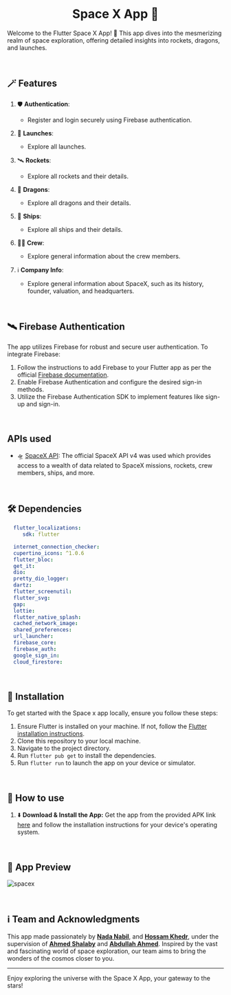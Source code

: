 # <div align="center">  Space X App 🚀 </div>

Welcome to the Flutter Space X App! 👋 This app dives into the mesmerizing realm of space exploration, offering detailed insights into rockets, dragons, and launches.

<br/>

## 🪄 Features

1. 🛡️ **Authentication**:
   - Register and login securely using Firebase authentication.

2. 🚀 **Launches**:
   - Explore all launches.

3. 🛰️ **Rockets**:
   - Explore all rockets and their details.

4. 🚀 **Dragons**:
   - Explore all dragons and their details.

5. 🚢 **Ships**:
   - Explore all ships and their details.

6. 👨‍🚀 **Crew**:
   - Explore general information about the crew members.

7. ℹ **Company Info**:
   - Explore general information about SpaceX, such as its history, founder, valuation, and
     headquarters.

<br/>

## 🛰️ Firebase Authentication

The app utilizes Firebase for robust and secure user authentication. To integrate Firebase:

1. Follow the instructions to add Firebase to your Flutter app as per the official [Firebase documentation](https://firebase.flutter.dev/docs/overview).
2. Enable Firebase Authentication and configure the desired sign-in methods.
3. Utilize the Firebase Authentication SDK to implement features like sign-up and sign-in.

<br/>

## APIs used

- 🛸 [SpaceX API](https://github.com/r-spacex/SpaceX-API/tree/master/docs#rspacex-api-docs): The official SpaceX API v4 was used which provides access to a wealth of data related to SpaceX missions, rockets, crew members, ships, and more.

<br/>

## 🛠 Dependencies

```yaml
  flutter_localizations:
     sdk: flutter

  internet_connection_checker:
  cupertino_icons: ^1.0.6
  flutter_bloc:
  get_it:
  dio:
  pretty_dio_logger:
  dartz:
  flutter_screenutil:
  flutter_svg:
  gap:
  lottie:
  flutter_native_splash:
  cached_network_image:
  shared_preferences:
  url_launcher:
  firebase_core:
  firebase_auth:
  google_sign_in:
  cloud_firestore:
```

<br/>

## 🔻 Installation

To get started with the Space x app locally, ensure you follow these steps:

1. Ensure Flutter is installed on your machine. If not, follow the [Flutter installation instructions](https://flutter.dev/docs/get-started/install).
2. Clone this repository to your local machine.
3. Navigate to the project directory.
4. Run `flutter pub get` to install the dependencies.
5. Run `flutter run` to launch the app on your device or simulator.

<br/>

## 🎯 How to use

1. ⬇️ **Download & Install the App:** Get the app from the provided APK link [here](https://drive.google.com/file/d/1Rv8fjYgFSjLzbKzDa0-mgKOkYz5PaHzb/view?usp=sharing) and follow the installation instructions for your device's operating system.

<br/>

## 📱 App Preview

![spacex](https://github.com/user-attachments/assets/580d4b39-1d11-47ac-bd3c-8924f22541ad)

<br/>

## ℹ️ Team and Acknowledgments

This app made passionately by **[Nada Nabil](https://github.com/nadanabill)**, and **[Hossam Khedr](https://github.com/hossam-khedr)**, under the supervision of **[Ahmed Shalaby](https://github.com/Shalaby-VBS)** and **[Abdullah Ahmed](https://github.com/abdallah128128)**. Inspired by the vast and fascinating world of space exploration, our team aims to bring the wonders of the cosmos closer to you.

---
Enjoy exploring the universe with the Space X App, your gateway to the stars!